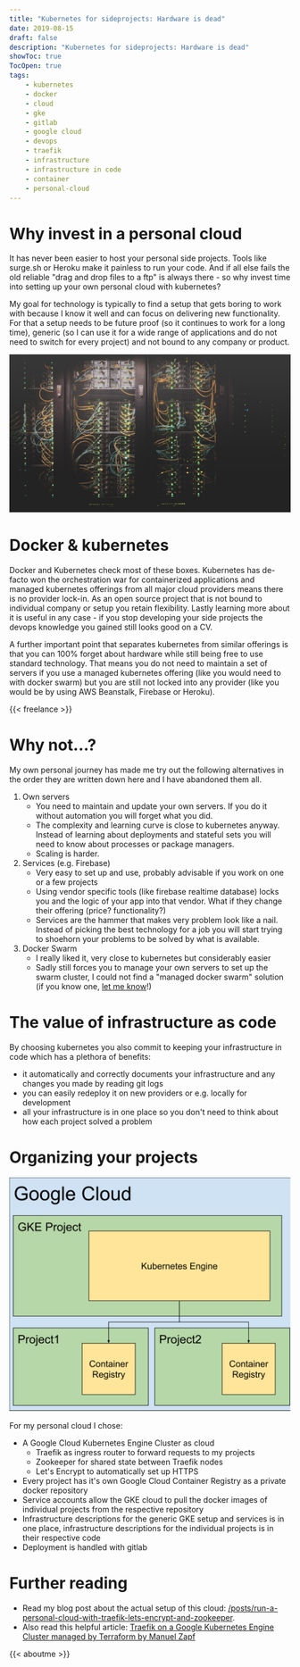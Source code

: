 ```yaml
---
title: "Kubernetes for sideprojects: Hardware is dead"
date: 2019-08-15
draft: false
description: "Kubernetes for sideprojects: Hardware is dead"
showToc: true
TocOpen: true
tags:
    - kubernetes
    - docker
    - cloud
    - gke
    - gitlab
    - google cloud
    - devops
    - traefik
    - infrastructure
    - infrastructure in code
    - container
    - personal-cloud
---
```


# Why invest in a personal cloud
It has never been easier to host your personal side projects. Tools like surge.sh or Heroku make it painless to run your code. And if all else fails the old reliable "drag and drop files to a ftp" is always there - so why invest time into setting up your own personal cloud with kubernetes?

My goal for technology is typically to find a setup that gets boring to work with because I know it well and can focus on delivering new functionality. For that a setup needs to be future proof (so it continues to work for a long time), generic (so I can use it for a wide range of applications and do not need to switch for every project) and not bound to any company or product.

![Photo by Taylor Vick on Unsplash](/img/posts/kubernetes-for-sideprojects-hardware-is-dead/taylor-vick-M5tzZtFCOfs-unsplash.jpg#center)

# Docker & kubernetes
Docker and Kubernetes check most of these boxes. Kubernetes has de-facto won the orchestration war for containerized applications and managed kubernetes offerings from all major cloud providers means there is no provider lock-in. As an open source project that is not bound to individual company or setup you retain flexibility. Lastly learning more about it is useful in any case - if you stop developing your side projects the devops knowledge you gained still looks good on a CV.

A further important point that separates kubernetes from similar offerings is that you can 100% forget about hardware while still being free to use standard technology. That means you do not need to maintain a set of servers if you use a managed kubernetes offering (like you would need to with docker swarm) but you are still not locked into any provider (like you would be by using AWS Beanstalk, Firebase or Heroku).

{{< freelance >}}

# Why not...?
My own personal journey has made me try out the following alternatives in the order they are written down here and I have abandoned them all.

1. Own servers
    - You need to maintain and update your own servers. If you do it without automation you will forget what you did.
    - The complexity and learning curve is close to kubernetes anyway. Instead of learning about deployments and stateful sets you will need to know about processes or package managers.
    - Scaling is harder.
2. Services (e.g. Firebase)
    - Very easy to set up and use, probably advisable if you work on one or a few projects
    - Using vendor specific tools (like firebase realtime database) locks you and the logic of your app into that vendor. What if they change their offering (price? functionality?)
    - Services are the hammer that makes very problem look like a nail. Instead of picking the best technology for a job you will start trying to shoehorn your problems to be solved by what is available.
3. Docker Swarm
    - I really liked it, very close to kubernetes but considerably easier
    - Sadly still forces you to manage your own servers to set up the swarm cluster, I could not find a "managed docker swarm" solution (if you know one, <a href="mailto:pheltweg@gmail.com">let me know</a>!)

# The value of infrastructure as code
By choosing kubernetes you also commit to keeping your infrastructure in code which has a plethora of benefits:

- it automatically and correctly documents your infrastructure and any changes you made by reading git logs
- you can easily redeploy it on new providers or e.g. locally for development
- all your infrastructure is in one place so you don't need to think about how each project solved a problem

# Organizing your projects
![Google Cloud setup for personal cloud](/img/posts/kubernetes-for-sideprojects-hardware-is-dead/google-cloud-setup.svg#center)

For my personal cloud I chose:

- A Google Cloud Kubernetes Engine Cluster as cloud
  - Traefik as ingress router to forward requests to my projects
  - Zookeeper for shared state between Traefik nodes
  - Let's Encrypt to automatically set up HTTPS
- Every project has it's own Google Cloud Container Registry as a private docker repository
- Service accounts allow the GKE cloud to pull the docker images of individual projects from the respective repository
- Infrastructure descriptions for the generic GKE setup and services is in one place, infrastructure descriptions for the individual projects is in their respective code
- Deployment is handled with gitlab



# Further reading
- Read my blog post about the actual setup of this cloud: [/posts/run-a-personal-cloud-with-traefik-lets-encrypt-and-zookeeper](/posts/run-a-personal-cloud-with-traefik-lets-encrypt-and-zookeeper).
- Also read this helpful article: [Traefik on a Google Kubernetes Engine Cluster managed by Terraform by Manuel Zapf](https://medium.com/google-cloud/traefik-on-a-google-kubernetes-engine-cluster-managed-by-terraform-ad871be8ee26)

{{< aboutme >}}